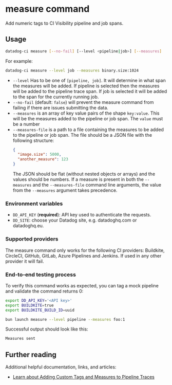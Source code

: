 # measure command

Add numeric tags to CI Visibility pipeline and job spans.

## Usage

```bash
datadog-ci measure [--no-fail] [--level <pipeline|job>] [--measures]
```

For example:

```bash
datadog-ci measure --level job --measures binary.size:1024
```

- `--level` Has to be one of `[pipeline, job]`. It will determine in what span the measures will be added. If pipeline
  is selected then the measures will be added to the pipeline trace span. If job is selected it will be added to the
  span for the currently running job.
- `--no-fail` (default: `false`) will prevent the measure command from failing if there are issues submitting the data.
- `--measures` is an array of key value pairs of the shape `key:value`. This will be the measures added to the pipeline or job span.
  The `value` must be a number
- `--measures-file` is a path to a file containing the measures to be added to the pipeline or job span. The file should be a JSON file with the following structure:
  ```json
  {
    "image.size": 5000,
    "another_measure": 123
  }
  ```
  The JSON should be flat (without nested objects or arrays) and the values should be numbers.
  If a measure is present in both the `--measures` and the `--measures-file` command line arguments, the value from the `--measures` argument takes precedence.

### Environment variables

- `DD_API_KEY` (**required**): API key used to authenticate the requests.
- `DD_SITE`: choose your Datadog site, e.g. datadoghq.com or datadoghq.eu.

### Supported providers

The measure command only works for the following CI providers: Buildkite, CircleCI, GitHub, GitLab, Azure Pipelines and Jenkins. If used in
any other provider it will fail.

### End-to-end testing process

To verify this command works as expected, you can tag a mock pipeline and validate the command returns 0:

```bash
export DD_API_KEY='<API key>'
export BUILDKITE=true
export BUILDKITE_BUILD_ID=uuid

bun launch measure --level pipeline --measures foo:1
```

Successful output should look like this:

```bash
Measures sent
```

## Further reading

Additional helpful documentation, links, and articles:

- [Learn about Adding Custom Tags and Measures to Pipeline Traces][1]

[1]: https://docs.datadoghq.com/continuous_integration/pipelines/custom_tags_and_measures/
